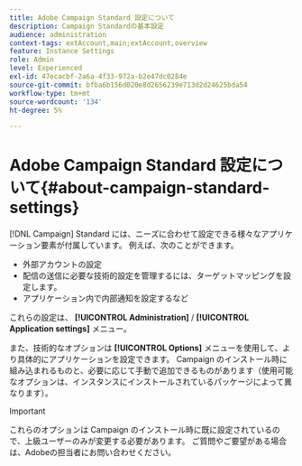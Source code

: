 ```yaml
---
title: Adobe Campaign Standard 設定について
description: Campaign Standardの基本設定
audience: administration
context-tags: extAccount,main;extAccount,overview
feature: Instance Settings
role: Admin
level: Experienced
exl-id: 47ecacbf-2a6a-4f33-972a-b2e47dc0284e
source-git-commit: bfba6b156d020e8d2656239e713d2d24625bda54
workflow-type: tm+mt
source-wordcount: '134'
ht-degree: 5%

---
```


# Adobe Campaign Standard 設定について{#about-campaign-standard-settings}

[!DNL Campaign] Standard には、ニーズに合わせて設定できる様々なアプリケーション要素が付属しています。 例えば、次のことができます。

* 外部アカウントの設定
* 配信の送信に必要な技術的設定を管理するには、ターゲットマッピングを設定します。
* アプリケーション内で内部通知を設定するなど

これらの設定は、 **[!UICONTROL Administration]** / **[!UICONTROL Application settings]** メニュー。

また、技術的なオプションは **[!UICONTROL Options]** メニューを使用して、より具体的にアプリケーションを設定できます。 Campaign のインストール時に組み込まれるものと、必要に応じて手動で追加できるものがあります（使用可能なオプションは、インスタンスにインストールされているパッケージによって異なります）。

>[!IMPORTANT]
>
>これらのオプションは Campaign のインストール時に既に設定されているので、上級ユーザーのみが変更する必要があります。 ご質問やご要望がある場合は、Adobeの担当者にお問い合わせください。
